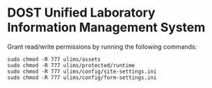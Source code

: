 DOST Unified Laboratory Information Management System
=====


Grant read/write permissions by running the following commands:

    sudo chmod -R 777 ulims/assets
    sudo chmod -R 777 ulims/protected/runtime
    sudo chmod -R 777 ulims/config/site-settings.ini
    sudo chmod -R 777 ulims/config/form-settings.ini

